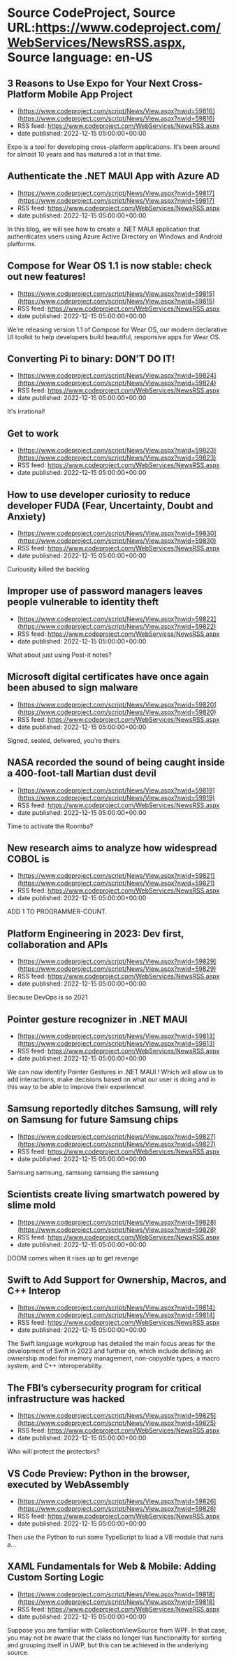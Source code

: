 # Source CodeProject, Source URL:https://www.codeproject.com/WebServices/NewsRSS.aspx, Source language: en-US

## 3 Reasons to Use Expo for Your Next Cross-Platform Mobile App Project
 - [https://www.codeproject.com/script/News/View.aspx?nwid=59816](https://www.codeproject.com/script/News/View.aspx?nwid=59816)
 - RSS feed: https://www.codeproject.com/WebServices/NewsRSS.aspx
 - date published: 2022-12-15 05:00:00+00:00

Expo is a tool for developing cross-platform applications. It’s been around for almost 10 years and has matured a lot in that time.

## Authenticate the .NET MAUI App with Azure AD
 - [https://www.codeproject.com/script/News/View.aspx?nwid=59817](https://www.codeproject.com/script/News/View.aspx?nwid=59817)
 - RSS feed: https://www.codeproject.com/WebServices/NewsRSS.aspx
 - date published: 2022-12-15 05:00:00+00:00

In this blog, we will see how to create a .NET MAUI application that authenticates users using Azure Active Directory on Windows and Android platforms.

## Compose for Wear OS 1.1 is now stable: check out new features!
 - [https://www.codeproject.com/script/News/View.aspx?nwid=59815](https://www.codeproject.com/script/News/View.aspx?nwid=59815)
 - RSS feed: https://www.codeproject.com/WebServices/NewsRSS.aspx
 - date published: 2022-12-15 05:00:00+00:00

We’re releasing version 1.1 of Compose for Wear OS, our modern declarative UI toolkit to help developers build beautiful, responsive apps for Wear OS.

## Converting Pi to binary: DON'T DO IT!
 - [https://www.codeproject.com/script/News/View.aspx?nwid=59824](https://www.codeproject.com/script/News/View.aspx?nwid=59824)
 - RSS feed: https://www.codeproject.com/WebServices/NewsRSS.aspx
 - date published: 2022-12-15 05:00:00+00:00

It's irrational!

## Get to work
 - [https://www.codeproject.com/script/News/View.aspx?nwid=59823](https://www.codeproject.com/script/News/View.aspx?nwid=59823)
 - RSS feed: https://www.codeproject.com/WebServices/NewsRSS.aspx
 - date published: 2022-12-15 05:00:00+00:00



## How to use developer curiosity to reduce developer FUDA (Fear, Uncertainty, Doubt and Anxiety)
 - [https://www.codeproject.com/script/News/View.aspx?nwid=59830](https://www.codeproject.com/script/News/View.aspx?nwid=59830)
 - RSS feed: https://www.codeproject.com/WebServices/NewsRSS.aspx
 - date published: 2022-12-15 05:00:00+00:00

Curiousity killed the backlog

## Improper use of password managers leaves people vulnerable to identity theft
 - [https://www.codeproject.com/script/News/View.aspx?nwid=59822](https://www.codeproject.com/script/News/View.aspx?nwid=59822)
 - RSS feed: https://www.codeproject.com/WebServices/NewsRSS.aspx
 - date published: 2022-12-15 05:00:00+00:00

What about just using Post-it notes?

## Microsoft digital certificates have once again been abused to sign malware
 - [https://www.codeproject.com/script/News/View.aspx?nwid=59820](https://www.codeproject.com/script/News/View.aspx?nwid=59820)
 - RSS feed: https://www.codeproject.com/WebServices/NewsRSS.aspx
 - date published: 2022-12-15 05:00:00+00:00

Signed, sealed, delivered, you're theirs

## NASA recorded the sound of being caught inside a 400-foot-tall Martian dust devil
 - [https://www.codeproject.com/script/News/View.aspx?nwid=59819](https://www.codeproject.com/script/News/View.aspx?nwid=59819)
 - RSS feed: https://www.codeproject.com/WebServices/NewsRSS.aspx
 - date published: 2022-12-15 05:00:00+00:00

Time to activate the Roomba?

## New research aims to analyze how widespread COBOL is
 - [https://www.codeproject.com/script/News/View.aspx?nwid=59821](https://www.codeproject.com/script/News/View.aspx?nwid=59821)
 - RSS feed: https://www.codeproject.com/WebServices/NewsRSS.aspx
 - date published: 2022-12-15 05:00:00+00:00

ADD 1 TO PROGRAMMER-COUNT.

## Platform Engineering in 2023: Dev first, collaboration and APIs
 - [https://www.codeproject.com/script/News/View.aspx?nwid=59829](https://www.codeproject.com/script/News/View.aspx?nwid=59829)
 - RSS feed: https://www.codeproject.com/WebServices/NewsRSS.aspx
 - date published: 2022-12-15 05:00:00+00:00

Because DevOps is so 2021

## Pointer gesture recognizer in .NET MAUI
 - [https://www.codeproject.com/script/News/View.aspx?nwid=59813](https://www.codeproject.com/script/News/View.aspx?nwid=59813)
 - RSS feed: https://www.codeproject.com/WebServices/NewsRSS.aspx
 - date published: 2022-12-15 05:00:00+00:00

We can now identify Pointer Gestures in .NET MAUI ! Which will allow us to add interactions, make decisions based on what our user is doing and in this way to be able to improve their experience!

## Samsung reportedly ditches Samsung, will rely on Samsung for future Samsung chips
 - [https://www.codeproject.com/script/News/View.aspx?nwid=59827](https://www.codeproject.com/script/News/View.aspx?nwid=59827)
 - RSS feed: https://www.codeproject.com/WebServices/NewsRSS.aspx
 - date published: 2022-12-15 05:00:00+00:00

Samsung samsung, samsung samsung the samsung

## Scientists create living smartwatch powered by slime mold
 - [https://www.codeproject.com/script/News/View.aspx?nwid=59828](https://www.codeproject.com/script/News/View.aspx?nwid=59828)
 - RSS feed: https://www.codeproject.com/WebServices/NewsRSS.aspx
 - date published: 2022-12-15 05:00:00+00:00

DOOM comes when it rises up to get revenge

## Swift to Add Support for Ownership, Macros, and C++ Interop
 - [https://www.codeproject.com/script/News/View.aspx?nwid=59814](https://www.codeproject.com/script/News/View.aspx?nwid=59814)
 - RSS feed: https://www.codeproject.com/WebServices/NewsRSS.aspx
 - date published: 2022-12-15 05:00:00+00:00

The Swift language workgroup has detailed the main focus areas for the development of Swift in 2023 and further on, which include defining an ownership model for memory management, non-copyable types, a macro system, and C++ interoperability.

## The FBI’s cybersecurity program for critical infrastructure was hacked
 - [https://www.codeproject.com/script/News/View.aspx?nwid=59825](https://www.codeproject.com/script/News/View.aspx?nwid=59825)
 - RSS feed: https://www.codeproject.com/WebServices/NewsRSS.aspx
 - date published: 2022-12-15 05:00:00+00:00

Who will protect the protectors?

## VS Code Preview: Python in the browser, executed by WebAssembly
 - [https://www.codeproject.com/script/News/View.aspx?nwid=59826](https://www.codeproject.com/script/News/View.aspx?nwid=59826)
 - RSS feed: https://www.codeproject.com/WebServices/NewsRSS.aspx
 - date published: 2022-12-15 05:00:00+00:00

Then use the Python to run some TypeScript to load a VB module that runs a...

## XAML Fundamentals for Web & Mobile: Adding Custom Sorting Logic
 - [https://www.codeproject.com/script/News/View.aspx?nwid=59818](https://www.codeproject.com/script/News/View.aspx?nwid=59818)
 - RSS feed: https://www.codeproject.com/WebServices/NewsRSS.aspx
 - date published: 2022-12-15 05:00:00+00:00

Suppose you are familiar with CollectionViewSource from WPF. In that case, you may not be aware that the class no longer has functionality for sorting and grouping itself in UWP, but this can be achieved in the underlying source.
